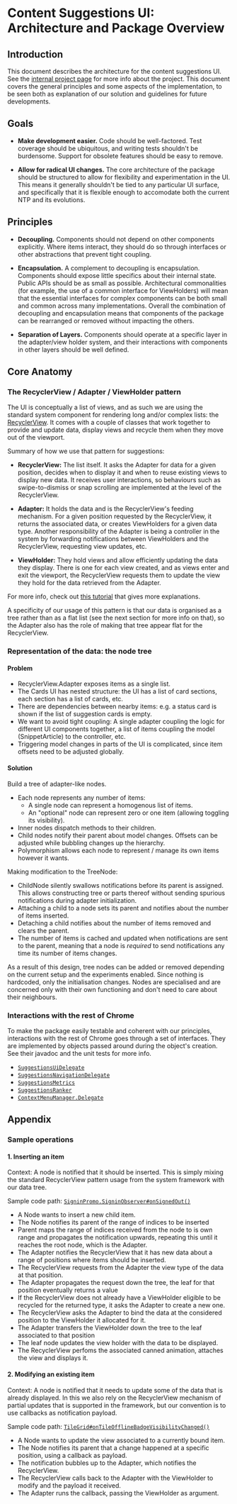 # Content Suggestions UI: Architecture and Package Overview

## Introduction

This document describes the architecture for the content suggestions UI. See the
[internal project page](https://goto.google.com/chrome-content-suggestions) for
more info about the project. This document covers the general principles and
some aspects of the implementation, to be seen both as explanation of our
solution and guidelines for future developments.


## Goals

- **Make development easier.** Code should be well-factored. Test coverage
  should be ubiquitous, and writing tests shouldn't be burdensome. Support for
  obsolete features should be easy to remove.

- **Allow for radical UI changes.** The core architecture of the package should
  be structured to allow for flexibility and experimentation in the UI. This
  means it generally shouldn't be tied to any particular UI surface, and
  specifically that it is flexible enough to accomodate both the current NTP and
  its evolutions.


## Principles

- **Decoupling.** Components should not depend on other components explicitly.
  Where items interact, they should do so through interfaces or other
  abstractions that prevent tight coupling.

- **Encapsulation.** A complement to decoupling is encapsulation. Components
  should expose little specifics about their internal state. Public APIs should
  be as small as possible. Architectural commonalities (for example, the use of
  a common interface for ViewHolders) will mean that the essential interfaces
  for complex components can be both small and common across many
  implementations. Overall the combination of decoupling and encapsulation means
  that components of the package can be rearranged or removed without impacting
  the others.

- **Separation of Layers.** Components should operate at a specific layer in the
  adapter/view holder system, and their interactions with components in other
  layers should be well defined.


## Core Anatomy

### The RecyclerView / Adapter / ViewHolder pattern

The UI is conceptually a list of views, and as such we are using the standard
system component for rendering long and/or complex lists: the
[RecyclerView][rv_doc]. It comes with a couple of classes that work together to
provide and update data, display views and recycle them when they move out of
the viewport.

Summary of how we use that pattern for suggestions:

- **RecyclerView:** The list itself. It asks the Adapter for data for a given
  position, decides when to display it and when to reuse existing views to
  display new data. It receives user interactions, so behaviours such as
  swipe-to-dismiss or snap scrolling are implemented at the level of the
  RecyclerView.

- **Adapter:** It holds the data and is the RecyclerView's feeding mechanism.
  For a given position requested by the RecyclerView, it returns the associated
  data, or creates ViewHolders for a given data type. Another responsibility of
  the Adapter is being a controller in the system by forwarding notifications
  between ViewHolders and the RecyclerView, requesting view updates, etc.

- **ViewHolder:** They hold views and allow efficiently updating the data they
  display. There is one for each view created, and as views enter and exit the
  viewport, the RecyclerView requests them to update the view they hold for the
  data retrieved from the Adapter.

For more info, check out [this tutorial][detailed tutorial] that gives more
explanations.

A specificity of our usage of this pattern is that our data is organised as a
tree rather than as a flat list (see the next section for more info on that), so
the Adapter also has the role of making that tree appear flat for the
RecyclerView.

[rv_doc]: https://developer.android.com/reference/android/support/v7/widget/RecyclerView.html
[detailed tutorial]: http://willowtreeapps.com/ideas/android-fundamentals-working-with-the-recyclerview-adapter-and-viewholder-pattern/


### Representation of the data: the node tree

#### Problem

- RecyclerView.Adapter exposes items as a single list.
- The Cards UI has nested structure: the UI has a list of card sections, each
  section has a list of cards, etc.
- There are dependencies between nearby items: e.g. a status card is shown if
  the list of suggestion cards is empty.
- We want to avoid tight coupling: A single adapter coupling the logic for
  different UI components together, a list of items coupling the model
  (SnippetArticle) to the controller, etc.
- Triggering model changes in parts of the UI is complicated, since item
  offsets need to be adjusted globally.

#### Solution

Build a tree of adapter-like nodes.

- Each node represents any number of items:
  * A single node can represent a homogenous list of items.
  * An "optional" node can represent zero or one item (allowing toggling its
    visibility).
- Inner nodes dispatch methods to their children.
- Child nodes notify their parent about model changes. Offsets can be adjusted
  while bubbling changes up the hierarchy.
- Polymorphism allows each node to represent / manage its own items however it
  wants.

Making modification to the TreeNode:

- ChildNode silently swallows notifications before its parent is assigned.
  This allows constructing tree or parts thereof without sending spurious
  notifications during adapter initialization.
- Attaching a child to a node sets its parent and notifies about the number of
  items inserted.
- Detaching a child notifies about the number of items removed and clears the
  parent.
- The number of items is cached and updated when notifications are sent to the
  parent, meaning that a node is _required_ to send notifications any time its
  number of items changes.

As a result of this design, tree nodes can be added or removed depending on the
current setup and the experiments enabled. Since nothing is hardcoded, only the
initialisation changes. Nodes are specialised and are concerned only with their
own functioning and don't need to care about their neighbours.


### Interactions with the rest of Chrome

To make the package easily testable and coherent with our principles,
interactions with the rest of Chrome goes through a set of interfaces. They are
implemented by objects passed around during the object's creation. See their
javadoc and the unit tests for more info.

- [`SuggestionsUiDelegate`](SuggestionsUiDelegate.java)
- [`SuggestionsNavigationDelegate`](SuggestionsNavigationDelegate.java)
- [`SuggestionsMetrics`](SuggestionsMetrics.java)
- [`SuggestionsRanker`](SuggestionsRanker.java)
- [`ContextMenuManager.Delegate`](../ntp/ContextMenuManager.java)


## Appendix

### Sample operations

#### 1. Inserting an item

Context: A node is notified that it should be inserted. This is simply mixing
the standard RecyclerView pattern usage from the system framework with our data
tree.

Sample code path: [`SigninPromo.SigninObserver#onSignedOut()`][cs_link_1]

- A Node wants to insert a new child item.
- The Node notifies its parent of the range of indices to be inserted
- Parent maps the range of indices received from the node to is own range and
  propagates the notification upwards, repeating this until it reaches the root
  node, which is the Adapter.
- The Adapter notifies the RecyclerView that it has new data about a range of
  positions where items should be inserted.
- The RecyclerView requests from the Adapter the view type of the data at that
  position.
- The Adapter propagates the request down the tree, the leaf for that position
  eventually returns a value
- If the RecyclerView does not already have a ViewHolder eligible to be recycled
  for the returned type, it asks the Adapter to create a new one.
- The RecyclerView asks the Adapter to bind the data at the considered position
  to the ViewHolder it allocated for it.
- The Adapter transfers the ViewHolder down the tree to the leaf associated to
  that position
- The leaf node updates the view holder with the data to be displayed.
- The RecyclerView perfoms the associated canned animation, attaches the view
  and displays it.

[cs_link_1]: https://cs.chromium.org/chromium/src/chrome/android/java/src/org/chromium/chrome/browser/ntp/cards/SignInPromo.java?l=174&rcl=da4b23b1d2a82705f7f4fdfb6c9c8de00341c0af

#### 2. Modifying an existing item

Context: A node is notified that it needs to update some of the data that is
already displayed. In this we also rely on the RecyclerView mechanism of partial
updates that is supported in the framework, but our convention is to use
callbacks as notification payload.

Sample code path: [`TileGrid#onTileOfflineBadgeVisibilityChanged()`][cs_link_2]

- A Node wants to update the view associated to a currently bound item.
- The Node notifies its parent that a change happened at a specific position,
  using a callback as payload.
- The notification bubbles up to the Adapter, which notifies the RecyclerView.
- The RecyclerView calls back to the Adapter with the ViewHolder to modify and
  the payload it received.
- The Adapter runs the callback, passing the ViewHolder as argument.

[cs_link_2]: https://cs.chromium.org/chromium/src/chrome/android/java/src/org/chromium/chrome/browser/suggestions/TileGrid.java?l=78&rcl=da4b23b1d2a82705f7f4fdfb6c9c8de00341c0af
